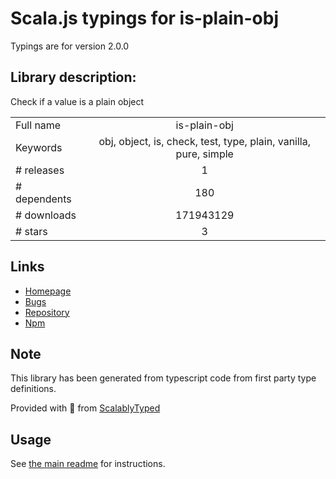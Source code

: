 
# Scala.js typings for is-plain-obj

Typings are for version 2.0.0

## Library description:
Check if a value is a plain object

|                    |                 |
| ------------------ | :-------------: |
| Full name          | is-plain-obj |
| Keywords           | obj, object, is, check, test, type, plain, vanilla, pure, simple |
| # releases         | 1 |
| # dependents       | 180 |
| # downloads        | 171943129 |
| # stars            | 3 |

## Links
- [Homepage](https://github.com/sindresorhus/is-plain-obj)
- [Bugs](https://github.com/sindresorhus/is-plain-obj/issues)
- [Repository](https://github.com/sindresorhus/is-plain-obj)
- [Npm](https://www.npmjs.com/package/is-plain-obj)
    


## Note
This library has been generated from typescript code from first party type definitions.

Provided with :purple_heart: from [ScalablyTyped](https://github.com/oyvindberg/ScalablyTyped)

## Usage
See [the main readme](../../readme.md) for instructions.


